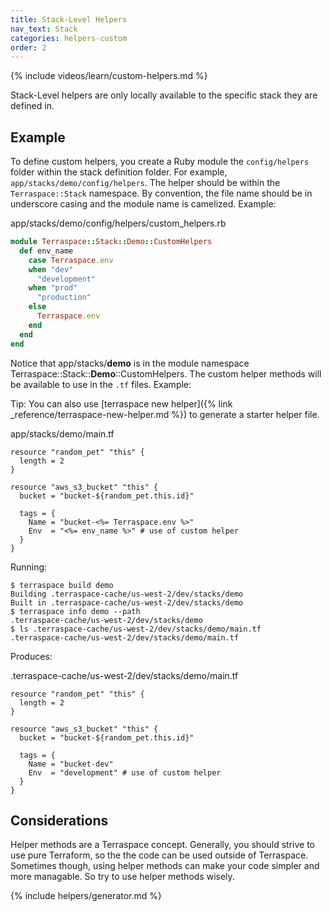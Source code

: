 ```yaml
---
title: Stack-Level Helpers
nav_text: Stack
categories: helpers-custom
order: 2
---
```


{% include videos/learn/custom-helpers.md %}

Stack-Level helpers are only locally available to the specific stack they are defined in.

## Example

To define custom helpers, you create a Ruby module the `config/helpers` folder within the stack definition folder. For example, `app/stacks/demo/config/helpers`. The helper should be within the `Terraspace::Stack` namespace. By convention, the file name should be in underscore casing and the module name is camelized. Example:

app/stacks/demo/config/helpers/custom_helpers.rb

```ruby
module Terraspace::Stack::Demo::CustomHelpers
  def env_name
    case Terraspace.env
    when "dev"
      "development"
    when "prod"
      "production"
    else
      Terraspace.env
    end
  end
end
```

Notice that app/stacks/**demo** is in the module namespace Terraspace::Stack::**Demo**::CustomHelpers. The custom helper methods will be available to use in the `.tf` files. Example:

Tip: You can also use [terraspace new helper]({% link _reference/terraspace-new-helper.md %}) to generate a starter helper file.

app/stacks/demo/main.tf

```hcl
resource "random_pet" "this" {
  length = 2
}

resource "aws_s3_bucket" "this" {
  bucket = "bucket-${random_pet.this.id}"

  tags = {
    Name = "bucket-<%= Terraspace.env %>"
    Env  = "<%= env_name %>" # use of custom helper
  }
}
```

Running:

    $ terraspace build demo
    Building .terraspace-cache/us-west-2/dev/stacks/demo
    Built in .terraspace-cache/us-west-2/dev/stacks/demo
    $ terraspace info demo --path
    .terraspace-cache/us-west-2/dev/stacks/demo
    $ ls .terraspace-cache/us-west-2/dev/stacks/demo/main.tf
    .terraspace-cache/us-west-2/dev/stacks/demo/main.tf

Produces:

.terraspace-cache/us-west-2/dev/stacks/demo/main.tf

```hcl
resource "random_pet" "this" {
  length = 2
}

resource "aws_s3_bucket" "this" {
  bucket = "bucket-${random_pet.this.id}"

  tags = {
    Name = "bucket-dev"
    Env  = "development" # use of custom helper
  }
}
```

## Considerations

Helper methods are a Terraspace concept. Generally, you should strive to use pure Terraform, so the the code can be used outside of Terraspace. Sometimes though, using helper methods can make your code simpler and more managable. So try to use helper methods wisely.

{% include helpers/generator.md %}
